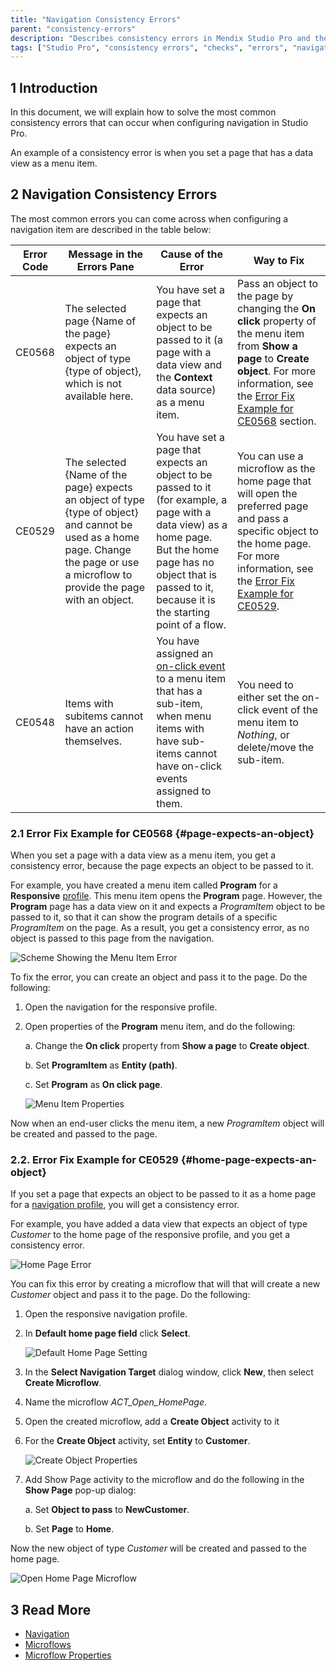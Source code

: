 ```yaml
---
title: "Navigation Consistency Errors"
parent: "consistency-errors"
description: "Describes consistency errors in Mendix Studio Pro and the way to fix them."
tags: ["Studio Pro", "consistency errors", "checks", "errors", "navigation"]
---
```


## 1 Introduction 

In this document, we will explain how to solve the most common consistency errors that can occur when configuring navigation in Studio Pro. 

An example of a consistency error is when you set a page that has a data view as a menu item. 

## 2 Navigation Consistency Errors 

The most common errors you can come across when configuring a navigation item are described in the table below:

| Error Code | Message in the Errors Pane                                   | Cause of the Error                                           | Way to Fix                                                   |
| ---------- | ------------------------------------------------------------ | ------------------------------------------------------------ | ------------------------------------------------------------ |
| CE0568     | The selected page {Name of the page} expects an object of type {type of object}, which is not available here. | You have set a page that expects an object to be passed to it (a page with a data view and the **Context** data source) as a menu item. | Pass an object to the page by changing the **On click** property  of the menu item from **Show a page** to **Create object**. For more information, see the [Error Fix Example for CE0568](#page-expects-an-object) section. |
| CE0529     | The selected {Name of the page} expects an object of type {type of object} and cannot be used as a home page. Change the page or use a microflow to provide the page with an object. | You have set a page that expects an object to be passed to it (for example, a page with a data view) as a home page. But the home page has no object that is passed to it, because it is the starting point of a flow. | You can use a microflow as the home page that will open the preferred page and pass a specific object to the home page. For more information, see the [Error Fix Example for CE0529](#home-page-expects-an-object). |
| CE0548     | Items with subitems cannot have an action themselves.        | You have assigned an [on-click event](on-click-event) to a menu item that has a sub-item, when menu items with have sub-items cannot have on-click events assigned to them. | You need to either set the on-click event of the menu item to *Nothing*, or delete/move the sub-item. |

### 2.1 Error Fix Example for CE0568 {#page-expects-an-object}

When you set a page with a data view as a menu item, you get a consistency error, because the page expects an object to be passed to it. 

For example, you have created a menu item called **Program** for a **Responsive** [profile](navigation#profiles). This menu item opens the **Program** page. However, the **Program** page has a data view on it and expects a *ProgramItem* object to be passed to it, so that it can show the program details of a specific *ProgramItem* on the page. As a result, you get a consistency error, as no object is passed to this page from the navigation.

![Scheme Showing the Menu Item Error](attachments/consistency-errors-navigation/page-expects-an-object-error.png)

To fix the error, you can create an object and pass it to the page. Do the following:

1. Open the navigation for the responsive profile.

2.  Open properties of the **Program** menu item, and do the following: <br/>

    a. Change the **On click** property from **Show a page** to **Create object**. <br/>

    b. Set **ProgramItem** as **Entity (path)**. <br/>

    c. Set **Program** as **On click page**. <br/>

    ![Menu Item Properties](attachments/consistency-errors-navigation/menu-item-properties.png)<br/>

Now when an end-user clicks the menu item, a new *ProgramItem* object will be created and passed to the page.

### 2.2. Error Fix Example for CE0529 {#home-page-expects-an-object}

If you set a page that expects an object to be passed to it as a home page for a [navigation profile](navigation#properties), you will get a consistency error.

For example, you have added a data view that expects an object of type *Customer* to the home page of the responsive profile, and you get a consistency error. 

![Home Page Error](attachments/consistency-errors-navigation/home-page-error.png)

You can fix this error by creating a microflow that will that will create a new *Customer* object and pass it to the page. Do the following:

1. Open the responsive navigation profile.

2.  In **Default home page field** click **Select**.

    ![Default Home Page Setting](attachments/consistency-errors-navigation/default-home-page-field.png)

3. In the **Select Navigation Target** dialog window, click **New**, then select **Create Microflow**.

4. Name the microflow *ACT_Open_HomePage*.

5. Open the created microflow, add a **Create Object** activity to it 

6.  For the **Create Object** activity, set **Entity** to **Customer**. 

    ![Create Object Properties](attachments/consistency-errors-navigation/create-object-properties.png)

7. Add Show Page activity to the microflow and do the following in the **Show Page** pop-up dialog:<br/>

    a. Set **Object to pass** to **NewCustomer**.<br/>

    b. Set **Page** to **Home**.

Now the new object of type *Customer* will be created and passed to the home page.

![Open Home Page Microflow](attachments/consistency-errors-navigation/open-home-page-microflow.png)


## 3 Read More

* [Navigation](navigation)
* [Microflows](microflows)
* [Microflow Properties](microflow)
